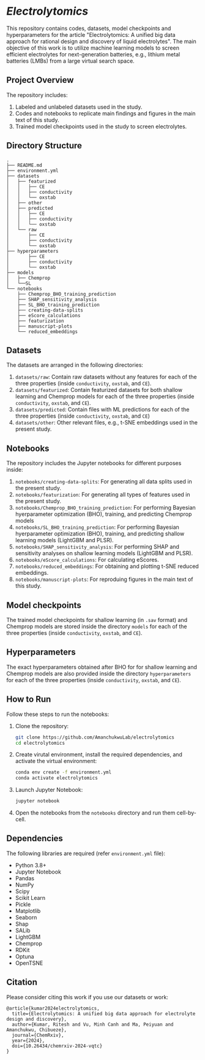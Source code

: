 # *Electrolytomics*

This repository contains codes, datasets, model checkpoints and hyperparameters for the article "Electrolytomics: A unified big data approach for rational design and discovery of liquid electrolytes". The main objective of this work is to utilize machine learning models to screen efficient electrolytes for next-generation batteries, e.g., lithium metal batteries (LMBs) from a large virtual search space.

## Project Overview
The repository includes:
1. Labeled and unlabeled datasets used in the study.
2. Codes and notebooks to replicate main findings and figures in the main text of this study.
3. Trained model checkpoints used in the study to screen electrolytes.

## Directory Structure
```plaintext
.
├── README.md
├── environment.yml
├── datasets
│   ├── featurized
│   │   ├── CE
│   │   ├── conductivity
│   │   └── oxstab
│   ├── other
│   ├── predicted
│   │   ├── CE
│   │   ├── conductivity
│   │   └── oxstab
│   └── raw
│       ├── CE
│       ├── conductivity
│       └── oxstab
├── hyperparameters
│       ├── CE
│       ├── conductivity
│       └── oxstab
├── models
│   ├── Chemprop
│   └──SL
└── notebooks
    ├── Chemprop_BHO_training_prediction
    ├── SHAP_sensitivity_analysis
    ├── SL_BHO_training_prediction
    ├── creating-data-splits
    ├── eScore_calculations
    ├── featurization
    ├── manuscript-plots
    └── reduced_embeddings
```

## Datasets
The datasets are arranged in the following directories:

1. `datasets/raw`: Contain raw datasets without any features for each of the three properties (inside `conductivity`, `oxstab`, and `CE`). 
2. `datasets/featurized`: Contain featurized datasets for both shallow learning and Chemprop models for each of the three properties (inside `conductivity`, `oxstab`, and `CE`). 
3. `datasets/predicted`: Contain files with ML predictions for each of the three properties (inside `conductivity`, `oxstab`, and `CE`)
4. `datasets/other`: Other relevant files, e.g., t-SNE embeddings used in the present study.

## Notebooks
The repository includes the Jupyter notebooks for different purposes inside:
1. `notebooks/creating-data-splits`: For generating all data splits used in the present study.
2. `notebooks/featurization`: For generating all types of features used in the present study.
3. `notebooks/Chemprop_BHO_training_prediction`: For performing Bayesian hyerparameter optimization (BHO), training, and predicting Chemprop models
4. `notebooks/SL_BHO_training_prediction`: For performing Bayesian hyerparameter optimization (BHO), training, and predicting shallow learning models (LightGBM and PLSR).
5. `notebooks/SHAP_sensitivity_analysis`: For performing SHAP and sensitivity analyses on shallow learning models (LightGBM and PLSR).
6. `notebooks/eScore_calculations`: For calculating eScores.
7. `notebooks/reduced_embeddings`: For obtaining and plotting t-SNE reduced embeddings.
8. `notebooks/manuscript-plots`: For reproduing figures in the main text of this study.

## Model checkpoints
The trained model checkpoints for shallow learning (in `.sav` format) and Chemprop models are stored inside the directory `models` for each of the three properties (inside `conductivity`, `oxstab`, and `CE`).

## Hyperparameters
The exact hyperparameters obtained after BHO for for shallow learning and Chemprop models are also provided inside the directory `hyperparameters` for each of the three properties (inside `conductivity`, `oxstab`, and `CE`).

## How to Run
Follow these steps to run the notebooks:

1. Clone the repository:
   ```bash
   git clone https://github.com/AmanchukwuLab/electrolytomics
   cd electrolytomics
   ```

2. Create virutal environment, install the required dependencies, and activate the virtual environment:
   ```bash
   conda env create -f environment.yml
   conda activate electrolytomics
   ```

3. Launch Jupyter Notebook:
   ```bash
   jupyter notebook
   ```

4. Open the notebooks from the `notebooks` directory and run them cell-by-cell.

## Dependencies
The following libraries are required (refer `environment.yml` file):
- Python 3.8+
- Jupyter Notebook
- Pandas
- NumPy
- Scipy
- Scikit Learn
- Pickle
- Matplotlib
- Seaborn
- Shap
- SALib
- LightGBM
- Chemprop
- RDKit
- Optuna
- OpenTSNE

## Citation
Please consider citing this work if you use our datasets or work:
```plaintext
@article{kumar2024electrolytomics,
  title={Electrolytomics: A unified big data approach for electrolyte design and discovery},
  author={Kumar, Ritesh and Vu, Minh Canh and Ma, Peiyuan and Amanchukwu, Chibueze},
  journal={ChemRxiv},
  year={2024},
  doi={10.26434/chemrxiv-2024-vqtc}
}
```
